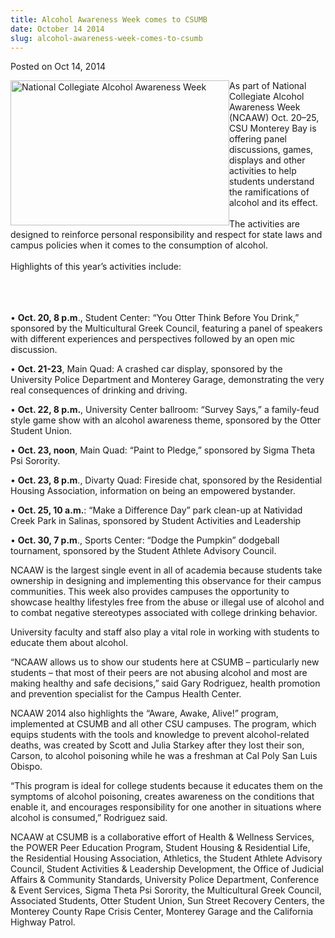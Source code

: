 ```yaml
---
title: Alcohol Awareness Week comes to CSUMB
date: October 14 2014
slug: alcohol-awareness-week-comes-to-csumb
---
```


 



<span class="date">Posted on Oct 14, 2014    </span>
<p><img alt="National Collegiate Alcohol Awareness Week" src="https://news.csumb.edu/sites/default/files/65/attachments/news/images/nationalcollegiatealcoholawarenessweek_tips.jpg" style="float:left; width:350px; height:232px">As part of National
Collegiate Alcohol Awareness Week (NCAAW) Oct. 20&#x2013;25, CSU Monterey
Bay is offering panel discussions, games, displays and other
activities to help students understand the ramifications of alcohol
and its effect.<br>
<br>
The activities are designed to reinforce personal responsibility
and respect for state laws and campus policies when it comes to the
consumption of alcohol.<br>
<br>
Highlights of this year&#x2019;s activities include:</br></br></br></br></img></p>
<p>&#x2022; <strong>Oct. 20, 8 p.m</strong>., Student Center: &#x201C;You Otter
Think Before You Drink,&#x201D; sponsored by the Multicultural Greek
Council, featuring a panel of speakers with different experiences
and perspectives followed by an open mic discussion.</p>
<p>&#x2022; <strong>Oct. 21-23</strong>, Main Quad: A crashed car display,
sponsored by the University Police Department and Monterey Garage,
demonstrating the very real consequences of drinking and
driving.</p>
<p>&#x2022; <strong>Oct. 22, 8 p.m.</strong>, University Center ballroom:
&#x201C;Survey Says,&#x201D; a family-feud style game show with an alcohol
awareness theme, sponsored by the Otter Student Union.</p>
<p>&#x2022; <strong>Oct. 23, noon</strong>, Main Quad: &#x201C;Paint to Pledge,&#x201D;
sponsored by Sigma Theta Psi Sorority.</p>
<p>&#x2022; <strong>Oct. 23, 8 p.m</strong>., Divarty Quad: Fireside chat,
sponsored by the Residential Housing Association, information on
being an empowered bystander.</p>
<p>&#x2022; <strong>Oct. 25, 10 a.m.</strong>: &#x201C;Make a Difference Day&#x201D;
park clean-up at Natividad Creek Park in Salinas, sponsored by
Student Activities and Leadership</p>
<p>&#x2022; <strong>Oct. 30, 7 p.m</strong>., Sports Center: &#x201C;Dodge the
Pumpkin&#x201D; dodgeball tournament, sponsored by the Student Athlete
Advisory Council.</p>
<p>NCAAW is the largest single event in all of academia because
students take ownership in designing and implementing this
observance for their campus communities. This week also provides
campuses the opportunity to showcase healthy lifestyles free from
the abuse or illegal use of alcohol and to combat negative
stereotypes associated with college drinking behavior.</p>
<p>University faculty and staff also play a vital role in working
with students to educate them about alcohol.</p>
<p>&#x201C;NCAAW allows us to show our students here at CSUMB &#x2013;
particularly new students &#x2013; that most of their peers are not
abusing alcohol and most are making healthy and safe decisions,&#x201D;
said Gary Rodriguez, health promotion and prevention specialist for
the Campus Health Center.</p>
<p>NCAAW 2014 also highlights the &#x201C;Aware, Awake, Alive!&#x201D; program,
implemented at CSUMB and all other CSU campuses. The program, which
equips students with the tools and knowledge to prevent
alcohol-related deaths, was created by Scott and Julia Starkey
after they lost their son, Carson, to alcohol poisoning while he
was a freshman at Cal Poly San Luis Obispo.</p>
<p>&#x201C;This program is ideal for college students because it educates
them on the symptoms of alcohol poisoning, creates awareness on the
conditions that enable it, and encourages responsibility for one
another in situations where alcohol is consumed,&#x201D; Rodriguez
said.</p>
<p>NCAAW at CSUMB is a collaborative effort of Health &amp;
Wellness Services, the POWER Peer Education Program, Student
Housing &amp; Residential Life, the Residential Housing
Association, Athletics, the Student Athlete Advisory Council,
Student Activities &amp; Leadership Development, the Office of
Judicial Affairs &amp; Community Standards, University Police
Department, Conference &amp; Event Services, Sigma Theta Psi
Sorority, the Multicultural Greek Council, Associated Students,
Otter Student Union, Sun Street Recovery Centers, the Monterey
County Rape Crisis Center, Monterey Garage and the California
Highway Patrol.</p>





```
